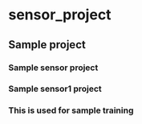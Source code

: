 # sensor_project
## Sample project
### Sample sensor project
### Sample sensor1 project
### This is used for sample training
